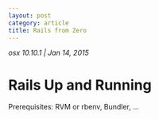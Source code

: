```yaml
---
layout: post
category: article
title: Rails from Zero
---
```


*osx 10.10.1   |  Jan 14, 2015*

# Rails Up and Running

Prerequisites: RVM or rbenv, Bundler, ...

